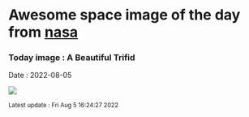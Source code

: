 
# Awesome space image of the day from [nasa](https://api.nasa.gov/)

### Today image : A Beautiful Trifid

Date : 2022-08-05


![](https://apod.nasa.gov/apod/image/2208/M20-Trifid-Nebula-1024.jpg)

<small>Latest update : Fri Aug  5 16:24:27 2022</small>


